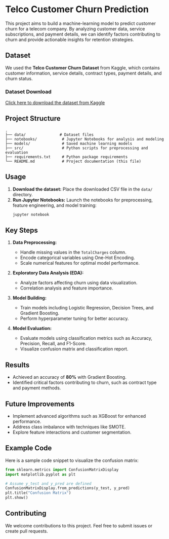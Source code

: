 # Telco Customer Churn Prediction

This project aims to build a machine-learning model to predict customer churn for a telecom company. By analyzing customer data, service subscriptions, and payment details, we can identify factors contributing to churn and provide actionable insights for retention strategies.

## Dataset
We used the **Telco Customer Churn Dataset** from Kaggle, which contains customer information, service details, contract types, payment details, and churn status.

### Dataset Download
[Click here to download the dataset from Kaggle](https://www.kaggle.com/datasets/blastchar/telco-customer-churn)

## Project Structure
```
.
├── data/               # Dataset files
├── notebooks/           # Jupyter Notebooks for analysis and modeling
├── models/              # Saved machine learning models
├── src/                 # Python scripts for preprocessing and evaluation
├── requirements.txt     # Python package requirements
└── README.md            # Project documentation (this file)
```

## Usage
1. **Download the dataset:** Place the downloaded CSV file in the `data/` directory.
2. **Run Jupyter Notebooks:** Launch the notebooks for preprocessing, feature engineering, and model training:
   ```bash
   jupyter notebook
   ```

## Key Steps
1. **Data Preprocessing:**
   - Handle missing values in the `TotalCharges` column.
   - Encode categorical variables using One-Hot Encoding.
   - Scale numerical features for optimal model performance.

2. **Exploratory Data Analysis (EDA):**
   - Analyze factors affecting churn using data visualization.
   - Correlation analysis and feature importance.

3. **Model Building:**
   - Train models including Logistic Regression, Decision Trees, and Gradient Boosting.
   - Perform hyperparameter tuning for better accuracy.

4. **Model Evaluation:**
   - Evaluate models using classification metrics such as Accuracy, Precision, Recall, and F1-Score.
   - Visualize confusion matrix and classification report.

## Results
- Achieved an accuracy of **80%** with Gradient Boosting.
- Identified critical factors contributing to churn, such as contract type and payment methods.

## Future Improvements
- Implement advanced algorithms such as XGBoost for enhanced performance.
- Address class imbalance with techniques like SMOTE.
- Explore feature interactions and customer segmentation.

## Example Code
Here is a sample code snippet to visualize the confusion matrix:
```python
from sklearn.metrics import ConfusionMatrixDisplay
import matplotlib.pyplot as plt

# Assume y_test and y_pred are defined
ConfusionMatrixDisplay.from_predictions(y_test, y_pred)
plt.title("Confusion Matrix")
plt.show()
```

## Contributing
We welcome contributions to this project. Feel free to submit issues or create pull requests.

